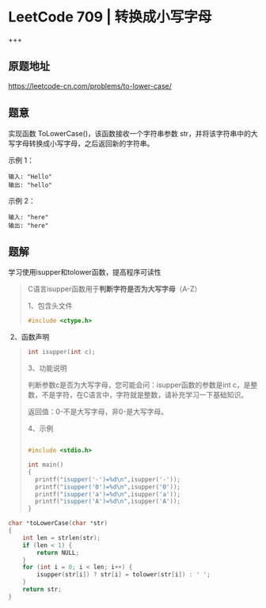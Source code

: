 # LeetCode 709  |  转换成小写字母

+++

## 原题地址

<https://leetcode-cn.com/problems/to-lower-case/>



## 题意

实现函数 ToLowerCase()，该函数接收一个字符串参数 str，并将该字符串中的大写字母转换成小写字母，之后返回新的字符串。

 

示例 1：

~~~
输入: "Hello"
输出: "hello"
~~~

示例 2：

~~~
输入: "here"
输出: "here"
~~~





## 题解

学习使用isupper和tolower函数，提高程序可读性

> C语言isupper函数用于**判断字符是否为大写字母**（A-Z）
>
> 1、包含头文件
>
> ```cpp
> #include <ctype.h>
> ```

​			2、函数声明

> ```cpp
> int isupper(int c);
> ```
>
> 3、功能说明
>
> 判断参数c是否为大写字母，您可能会问：isupper函数的参数是int c，是整数，不是字符，在C语言中，字符就是整数，请补充学习一下基础知识。
>
> 返回值：0-不是大写字母，非0-是大写字母。
>
> 4、示例
>
> ```cpp
> 
> #include <stdio.h>
> 
> int main()
> {
>   printf("isupper('-')=%d\n",isupper('-'));
>   printf("isupper('0')=%d\n",isupper('0'));
>   printf("isupper('a')=%d\n",isupper('a'));
>   printf("isupper('A')=%d\n",isupper('A'));
> }
> ```



~~~c
char *toLowerCase(char *str)
{
    int len = strlen(str);
    if (len < 1) {
        return NULL;
    }
    for (int i = 0; i < len; i++) {
        isupper(str[i]) ? str[i] = tolower(str[i]) : ' ';
    }
    return str;
}
~~~

